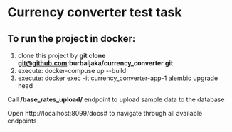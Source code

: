 # Currency converter test task

## To run the project in docker:

1. clone this project by **git clone git@github.com:burbaljaka/currency_converter.git**
2. execute: docker-compuse up --build
3. execute: docker exec -it currency_converter-app-1 alembic upgrade head

Call **/base_rates_upload/** endpoint to upload sample data to the database

Open http://localhost:8099/docs# to navigate through all available endpoints
